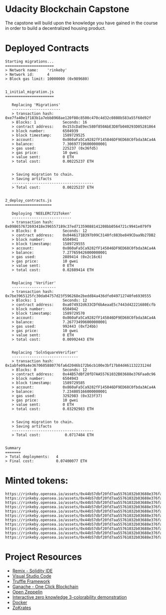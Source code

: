 # Udacity Blockchain Capstone

The capstone will build upon the knowledge you have gained in the course in order to build a decentralized housing product. 


# Deployed Contracts

```
Starting migrations...
======================
> Network name:    'rinkeby'
> Network id:      4
> Block gas limit: 10000000 (0x989680)


1_initial_migration.js
======================

   Replacing 'Migrations'
   ----------------------
   > transaction hash:    0xe7fa40e1f183b1a7ebb8968ae120f08c8500c470c4d32c0808b583a55f60d92f
   > Blocks: 1            Seconds: 16
   > contract address:    0x153cDaE9ec580f850AbE3D8fb040293D05281864
   > block number:        6504939
   > block timestamp:     1589729525
   > account:             0x860aFa5Ca9282fF145846DF9ED68C0fbda3ACa4A
   > balance:             7.306977196000000001
   > gas used:            225237 (0x36fd5)
   > gas price:           10 gwei
   > value sent:          0 ETH
   > total cost:          0.00225237 ETH


   > Saving migration to chain.
   > Saving artifacts
   -------------------------------------
   > Total cost:          0.00225237 ETH


2_deploy_contracts.js
=====================

   Deploying 'NEELERC721Token'
   ---------------------------
   > transaction hash:    0x098657672693418e396557189c37ed71359088141208bb0564721c9941e079f9
   > Blocks: 0            Seconds: 12
   > contract address:    0x0446171B397b99C3140fc883be849CDaa9b27DB2
   > block number:        6504941
   > block timestamp:     1589729555
   > account:             0x860aFa5Ca9282fF145846DF9ED68C0fbda3ACa4A
   > balance:             7.277659426000000001
   > gas used:            2889414 (0x2c16c6)
   > gas price:           10 gwei
   > value sent:          0 ETH
   > total cost:          0.02889414 ETH


   Replacing 'Verifier'
   --------------------
   > transaction hash:    0x7be3965125fc30da04757d23f596268e2bedd84a436dfe049712740fe6930555
   > Blocks: 1            Seconds: 12
   > contract address:    0xa074932d633CDf6bAeaaE5c7443d42221680Ecfb
   > block number:        6504942
   > block timestamp:     1589729570
   > account:             0x860aFa5Ca9282fF145846DF9ED68C0fbda3ACa4A
   > balance:             7.267734996000000001
   > gas used:            992443 (0xf24bb)
   > gas price:           10 gwei
   > value sent:          0 ETH
   > total cost:          0.00992443 ETH


   Replacing 'SolnSquareVerifier'
   ------------------------------
   > transaction hash:    0x1abfe09a4e3670605880776fa6d2046b172b6cb100e3bf17b84d46113223124d
   > Blocks: 0            Seconds: 12
   > contract address:    0x44B57dBf20fD7AA55761032B03688e376Faa0c96
   > block number:        6504943
   > block timestamp:     1589729585
   > account:             0x860aFa5Ca9282fF145846DF9ED68C0fbda3ACa4A
   > balance:             7.234805166000000001
   > gas used:            3292983 (0x323f37)
   > gas price:           10 gwei
   > value sent:          0 ETH
   > total cost:          0.03292983 ETH


   > Saving migration to chain.
   > Saving artifacts
   -------------------------------------
   > Total cost:           0.0717484 ETH


Summary
=======
> Total deployments:   4
> Final cost:          0.07400077 ETH
```

# Minted tokens:

```
https://rinkeby.opensea.io/assets/0x44b57dbf20fd7aa55761032b03688e376faa0c96/11
https://rinkeby.opensea.io/assets/0x44b57dbf20fd7aa55761032b03688e376faa0c96/2
https://rinkeby.opensea.io/assets/0x44b57dbf20fd7aa55761032b03688e376faa0c96/12
https://rinkeby.opensea.io/assets/0x44b57dbf20fd7aa55761032b03688e376faa0c96/3
https://rinkeby.opensea.io/assets/0x44b57dbf20fd7aa55761032b03688e376faa0c96/4
https://rinkeby.opensea.io/assets/0x44b57dbf20fd7aa55761032b03688e376faa0c96/5
https://rinkeby.opensea.io/assets/0x44b57dbf20fd7aa55761032b03688e376faa0c96/6
https://rinkeby.opensea.io/assets/0x44b57dbf20fd7aa55761032b03688e376faa0c96/7
https://rinkeby.opensea.io/assets/0x44b57dbf20fd7aa55761032b03688e376faa0c96/8
https://rinkeby.opensea.io/assets/0x44b57dbf20fd7aa55761032b03688e376faa0c96/9
https://rinkeby.opensea.io/assets/0x44b57dbf20fd7aa55761032b03688e376faa0c96/10
```


# Project Resources

* [Remix - Solidity IDE](https://remix.ethereum.org/)
* [Visual Studio Code](https://code.visualstudio.com/)
* [Truffle Framework](https://truffleframework.com/)
* [Ganache - One Click Blockchain](https://truffleframework.com/ganache)
* [Open Zeppelin ](https://openzeppelin.org/)
* [Interactive zero knowledge 3-colorability demonstration](http://web.mit.edu/~ezyang/Public/graph/svg.html)
* [Docker](https://docs.docker.com/install/)
* [ZoKrates](https://github.com/Zokrates/ZoKrates)
